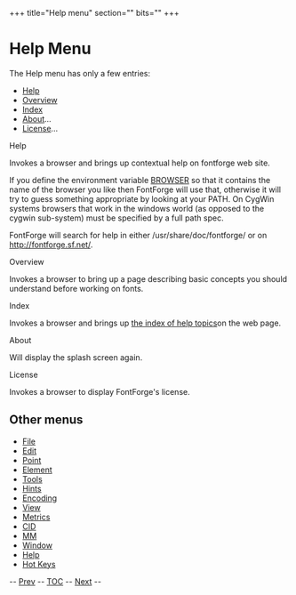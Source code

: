 +++
title="Help menu"
section=""
bits=""
+++


Help Menu
=========

The Help menu has only a few entries:

-   [Help](helpmenu.html#Help)
-   [Overview](helpmenu.html#Overview)
-   [Index](helpmenu.html#Index)
-   [About](helpmenu.html#About)...
-   [License](helpmenu.html#License)...

Help

Invokes a browser and brings up contextual help on fontforge web site.

If you define the environment variable [BROWSER](cliargs.html#BROWSER)
so that it contains the name of the browser you like then FontForge will
use that, otherwise it will try to guess something appropriate by
looking at your PATH. On CygWin systems browsers that work in the
windows world (as opposed to the cygwin sub-system) must be specified by
a full path spec.

FontForge will search for help in either /usr/share/doc/fontforge/ or on
http://fontforge.sf.net/.

Overview

Invokes a browser to bring up a page describing basic concepts you
should understand before working on fonts.

Index

Invokes a browser and brings up [the index of help
topics](IndexFS.html)on the web page.

About

Will display the splash screen again.

License

Invokes a browser to display FontForge's license.

Other menus
-----------

-   [File](filemenu.html)
-   [Edit](editmenu.html)
-   [Point](pointmenu.html)
-   [Element](elementmenu.html)
-   [Tools](toolsmenu.html)
-   [Hints](hintsmenu.html)
-   [Encoding](encodingmenu.html)
-   [View](viewmenu.html)
-   [Metrics](metricsmenu.html)
-   [CID](cidmenu.html)
-   [MM](mmmenu.html)
-   [Window](windowmenu.html)
-   [Help](helpmenu.html)
-   [Hot Keys](HotKeys.html)

-- [Prev](windowmenu.html) -- [TOC](overview.html) --
[Next](HotKeys.html) --

